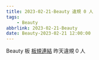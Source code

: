 ```yaml
---
title: 2023-02-21-Beauty 違規 0 人
tags:
    - Beauty
abbrlink: 2023-02-21-Beauty
date: Beauty-2023-02-21 12:00:00
---
```

Beauty 板 [板規連結](https://www.ptt.cc/bbs/Beauty/M.1630069980.A.84B.html)
昨天違規 0 人
